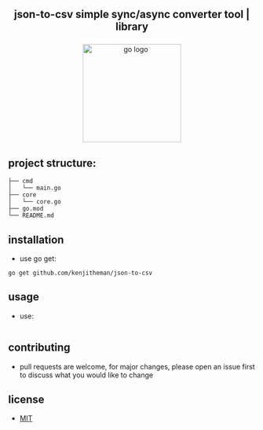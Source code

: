 <h2 align="center">json-to-csv simple sync/async converter tool | library</h2>

###

<div align="center">
  <img src="https://cdn.jsdelivr.net/gh/devicons/devicon/icons/go/go-original.svg" height="200" alt="go logo"  />
</div>

###

## project structure:

```
├── cmd
│   └── main.go
├── core
│   └── core.go
├── go.mod
└── README.md
```

## installation

- use go get:

```
go get github.com/kenjitheman/json-to-csv
```

## usage

- use:

```

```

## contributing

- pull requests are welcome, for major changes, please open an issue first to
  discuss what you would like to change

## license

- [MIT](https://choosealicense.com/licenses/mit/)
